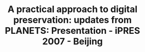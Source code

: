 ---
abstract: null
creators:
- Farquhar, Adam
- Hockx-Yu, Helen
date: null
document_url: https://services.phaidra.univie.ac.at/api/object/o:294463/download
grand_parent: iPRES
institutions: []
keywords:
- beijing
landing_page_url: https://phaidra.univie.ac.at/o:294463
language: eng
layout: publication
license: CC BY-SA 3.0 AT
notes_url: null
parent: iPRES 2007
presentation_url: null
size: 308599
source_name: iPRES
title: 'A practical approach to digital preservation: updates from PLANETS: Presentation
  - iPRES 2007 - Beijing'
type: paper
year: 2007
---